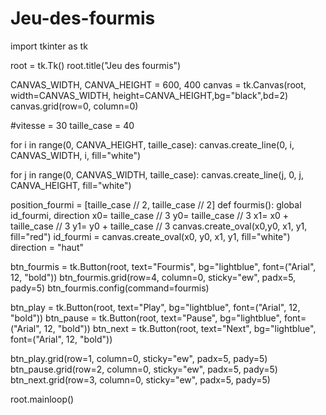# Jeu-des-fourmis
import tkinter as tk


root = tk.Tk()
root.title("Jeu des fourmis")

CANVAS_WIDTH, CANVA_HEIGHT = 600, 400
canvas = tk.Canvas(root, width=CANVAS_WIDTH, height=CANVA_HEIGHT,bg="black",bd=2)
canvas.grid(row=0, column=0)





#vitesse = 30
taille_case = 40 


for i in range(0, CANVA_HEIGHT, taille_case):
    canvas.create_line(0, i, CANVAS_WIDTH, i, fill="white")

for j in range(0, CANVAS_WIDTH, taille_case):
    canvas.create_line(j, 0, j, CANVA_HEIGHT, fill="white")

position_fourmi = [taille_case // 2, taille_case // 2]
def fourmis(): 
    global id_fourmi, direction
    x0= taille_case // 3
    y0= taille_case // 3
    x1= x0 + taille_case // 3 
    y1= y0 + taille_case // 3 
    canvas.create_oval(x0,y0, x1, y1, fill="red")
    id_fourmi = canvas.create_oval(x0, y0, x1, y1, fill="white")
    direction = "haut"

btn_fourmis = tk.Button(root, text="Fourmis", bg="lightblue", font=("Arial", 12, "bold"))
btn_fourmis.grid(row=4, column=0, sticky="ew", padx=5, pady=5)
btn_fourmis.config(command=fourmis)


btn_play = tk.Button(root, text="Play", bg="lightblue", font=("Arial", 12, "bold"))
btn_pause = tk.Button(root, text="Pause", bg="lightblue", font=("Arial", 12, "bold"))
btn_next = tk.Button(root, text="Next", bg="lightblue", font=("Arial", 12, "bold"))

btn_play.grid(row=1, column=0, sticky="ew", padx=5, pady=5)
btn_pause.grid(row=2, column=0, sticky="ew", padx=5, pady=5)
btn_next.grid(row=3, column=0, sticky="ew", padx=5, pady=5)




root.mainloop()

